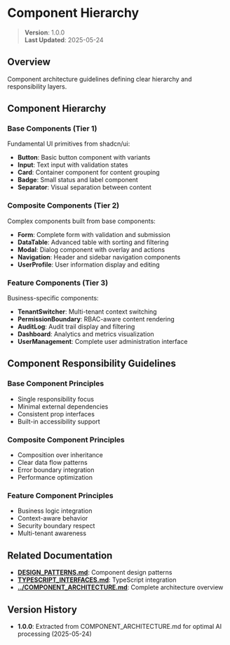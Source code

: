 
# Component Hierarchy

> **Version**: 1.0.0  
> **Last Updated**: 2025-05-24

## Overview

Component architecture guidelines defining clear hierarchy and responsibility layers.

## Component Hierarchy

### Base Components (Tier 1)
Fundamental UI primitives from shadcn/ui:
- **Button**: Basic button component with variants
- **Input**: Text input with validation states
- **Card**: Container component for content grouping
- **Badge**: Small status and label component
- **Separator**: Visual separation between content

### Composite Components (Tier 2)
Complex components built from base components:
- **Form**: Complete form with validation and submission
- **DataTable**: Advanced table with sorting and filtering
- **Modal**: Dialog component with overlay and actions
- **Navigation**: Header and sidebar navigation components
- **UserProfile**: User information display and editing

### Feature Components (Tier 3)
Business-specific components:
- **TenantSwitcher**: Multi-tenant context switching
- **PermissionBoundary**: RBAC-aware content rendering
- **AuditLog**: Audit trail display and filtering
- **Dashboard**: Analytics and metrics visualization
- **UserManagement**: Complete user administration interface

## Component Responsibility Guidelines

### Base Component Principles
- Single responsibility focus
- Minimal external dependencies
- Consistent prop interfaces
- Built-in accessibility support

### Composite Component Principles
- Composition over inheritance
- Clear data flow patterns
- Error boundary integration
- Performance optimization

### Feature Component Principles
- Business logic integration
- Context-aware behavior
- Security boundary respect
- Multi-tenant awareness

## Related Documentation

- **[DESIGN_PATTERNS.md](DESIGN_PATTERNS.md)**: Component design patterns
- **[TYPESCRIPT_INTERFACES.md](TYPESCRIPT_INTERFACES.md)**: TypeScript integration
- **[../COMPONENT_ARCHITECTURE.md](../COMPONENT_ARCHITECTURE.md)**: Complete architecture overview

## Version History

- **1.0.0**: Extracted from COMPONENT_ARCHITECTURE.md for optimal AI processing (2025-05-24)
